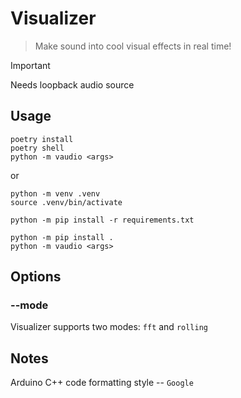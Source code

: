 # Visualizer

> Make sound into cool visual effects in real time!

> [!IMPORTANT]  
> Needs loopback audio source

## Usage

```shell
poetry install
poetry shell
python -m vaudio <args>
```

or

```shell
python -m venv .venv
source .venv/bin/activate

python -m pip install -r requirements.txt

python -m pip install .
python -m vaudio <args>
```

## Options

### --mode

Visualizer supports two modes: `fft` and `rolling`

## Notes

Arduino C++ code formatting style -- `Google`
